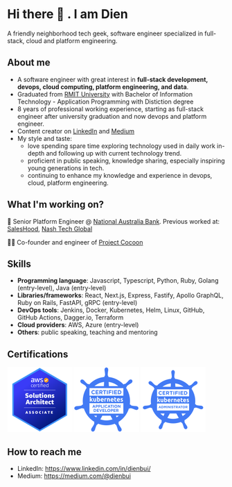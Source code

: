 # Hi there 👋 . I am Dien

A friendly neighborhood tech geek, software engineer specialized in full-stack, cloud and platform engineering.

## About me

- A software engineer with great interest in **full-stack development, devops, cloud computing, platform engineering, and data**.
- Graduated from [RMIT University](https://www.rmit.edu.vn/) with Bachelor of Information Technology - Application Programming with Distiction degree
- 8 years of professional working experience, starting as full-stack engineer after university graduation and now devops and platform engineer.
- Content creator on [LinkedIn](https://www.linkedin.com/in/dienbui/) and [Medium](https://medium.com/dienbui)
- My style and taste:
  - love spending spare time exploring technology used in daily work in-depth and following up with current technology trend.
  - proficient in public speaking, knowledge sharing, especially inspiring young generations in tech.
  - continuing to enhance my knowledge and experience in devops, cloud, platform engineering.


## What I'm working on?

💼 Senior Platform Engineer @ [National Australia Bank](https://www.nab.com.au/). Previous worked at: [SalesHood](https://saleshood.com/), [Nash Tech Global](https://www.nashtechglobal.com/)

🧑‍💻 Co-founder and engineer of [Project Cocoon](https://projectcocoon.org/)

## Skills

- **Programming language**: Javascript, Typescript, Python, Ruby, Golang (entry-level), Java (entry-level)
- **Libraries/frameworks**: React, Next.js, Express, Fastify, Apollo GraphQL, Ruby on Rails, FastAPI, gRPC (entry-level)
- **DevOps tools**: Jenkins, Docker, Kubernetes, Helm, Linux, GitHub, GitHub Actions, Dagger.io, Terraform
- **Cloud providers**: AWS, Azure (entry-level)
- **Others**: public speaking, teaching and mentoring

## Certifications

<img src="./images/aws-sa.png" alt="drawing" width="150" height="150" /> <img src="./images/ckad.png" alt="drawing" width="150" height="150" /> <img src="./images/cka.png" alt="drawing" width="150" height="150" />

## How to reach me

- LinkedIn: <https://www.linkedin.com/in/dienbui/>
- Medium: <https://medium.com/@dienbui>
